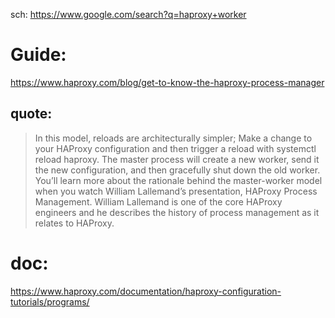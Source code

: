 sch: https://www.google.com/search?q=haproxy+worker

# Guide:
https://www.haproxy.com/blog/get-to-know-the-haproxy-process-manager

## quote:
>In this model, reloads are architecturally simpler; Make a change to your HAProxy configuration and then trigger a reload with systemctl reload haproxy. The master process will create a new worker, send it the new configuration, and then gracefully shut down the old worker. You’ll learn more about the rationale behind the master-worker model when you watch William Lallemand’s presentation, HAProxy Process Management. William Lallemand is one of the core HAProxy engineers and he describes the history of process management as it relates to HAProxy.

# doc:
https://www.haproxy.com/documentation/haproxy-configuration-tutorials/programs/
